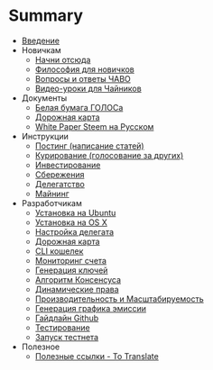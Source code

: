 # Summary

* [Введение](README.md)
* Новичкам
  * [Начни отсюда](chto-nuzhno-znat-v-pervuyu-ochered.md)
  * [Философия для новичков](1-introduction/ya_zdes_vpervie.md)
  * [Вопросы и ответы ЧАВО](1-introduction/faq.md)
  * [Видео-уроки для Чайников](1-introduction/kak_polzovatsya_platformoi_golos.md)
* Документы
  * [Белая бумага ГОЛОСа](1-introduction/golos_whitepaper.md)
  * [Дорожная карта](5-development/roadmap.md)
  * [White Paper Steem на Русском](1-introduction/steem_whitepaper.md)
* Инструкции
  * [Постинг \(написание статей\)](2-rewards/posting_rewards.md)
  * [Курирование \(голосование за других\)](2-rewards/curation_rewards.md)
  * [Инвестирование](2-rewards/commitment_rewards.md)
  * [Сбережения](2-rewards/savings_rewards.md)
  * [Делегатство](delegatstvo.md)
  * [Майнинг](2-rewards/mining_rewards.md)
* Разработчикам
  * [Установка на Ubuntu](3-guides/ubuntu_guide.md)
  * [Установка на OS X](3-guides/osx_guide.md)
  * [Настройка делегата](nastroika-delegata.md)
  * [Дорожная карта](5-development/roadmap.md)
  * [CLI кошелек](3-guides/cli_wallet.md)
  * [Мониторинг счета](3-guides/monitor_deposit.md)
  * [Генерация ключей](3-guides/generate_keys.md)
  * [Алгоритм Консенсуса](4-documentation/consensus_algorithm.md)
  * [Динамические права](4-documentation/dynamic_account_permissons.md)
  * [Производительность и Масштабируемость](4-documentation/performance_and_scalability.md)
  * [Генерация графика эмиссии](3-guides/emission_chart.md)
  * [Гайдлайн Github](5-development/guideline.md)
  * [Тестирование](5-development/testing.md)
  * [Запуск тестнета](3-guides/start_testnet.md)
* Полезное
  * [Полезные ссылки - To Translate](1-introduction/useful_links.md)

